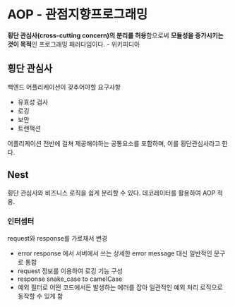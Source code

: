 # AOP - 관점지향프로그래밍
**횡단 관심사(cross-cutting concern)의 분리를 허용**함으로써 **모듈성을 증가시키는 것이 목적**인 프로그래밍 패러다임이다. - 위키피디아

## 횡단 관심사
백엔드 어플리케이션이 갖추어야할 요구사항

- 유효성 검사
- 로깅
- 보안
- 트랜잭션

어플리케이션 전반에 걸쳐 제공해야하는 공통요소를 포함하며, 이를 횡단관심사라고 한다.

## Nest
횡단 관심사와 비즈니스 로직을 쉽게 분리할 수 있다. 
데코레이터를 활용하여 AOP 적용.

### 인터셉터
request와 response를 가로채서 변경
- error response 에서 서버에서 쓰는 상세한 error message 대신 일반적인 문구로 통합
- request 정보를 이용하여 로깅 기능 구성
- response snake_case to camelCase
- 예외 필터로 어떤 코드에서든 발생하는 에러를 잡아 일관적인 예외 처리 로직으로 동작할 수 있게 함

